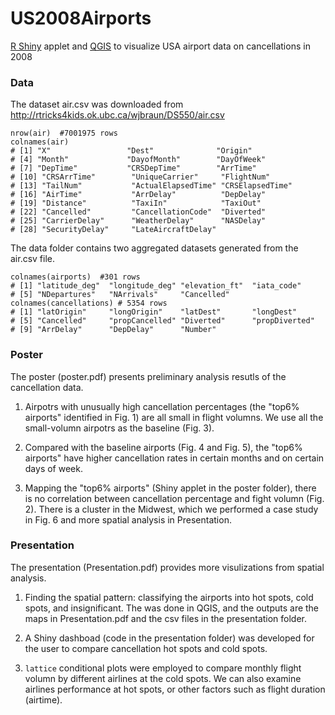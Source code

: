 # US2008Airports
[R Shiny](https://shiny.rstudio.com/) applet and [QGIS](https://www.qgis.org/en/site/) to visualize USA airport data on cancellations in 2008

### Data
The dataset air.csv was downloaded from http://rtricks4kids.ok.ubc.ca/wjbraun/DS550/air.csv
```
nrow(air)  #7001975 rows
colnames(air)
# [1] "X"                 "Dest"              "Origin"           
# [4] "Month"             "DayofMonth"        "DayOfWeek"        
# [7] "DepTime"           "CRSDepTime"        "ArrTime"          
# [10] "CRSArrTime"        "UniqueCarrier"     "FlightNum"        
# [13] "TailNum"           "ActualElapsedTime" "CRSElapsedTime"   
# [16] "AirTime"           "ArrDelay"          "DepDelay"         
# [19] "Distance"          "TaxiIn"            "TaxiOut"          
# [22] "Cancelled"         "CancellationCode"  "Diverted"         
# [25] "CarrierDelay"      "WeatherDelay"      "NASDelay"         
# [28] "SecurityDelay"     "LateAircraftDelay"
```
The data folder contains two aggregated datasets generated from the air.csv file.
```
colnames(airports)  #301 rows
# [1] "latitude_deg"  "longitude_deg" "elevation_ft"  "iata_code"    
# [5] "NDepartures"   "NArrivals"     "Cancelled"   
colnames(cancellations) # 5354 rows
# [1] "latOrigin"     "longOrigin"    "latDest"       "longDest"     
# [5] "Cancelled"     "propCancelled" "Diverted"      "propDiverted" 
# [9] "ArrDelay"      "DepDelay"      "Number" 
```

### Poster
The poster (poster.pdf) presents preliminary analysis resutls of the cancellation data.

1. Airpotrs with unusually high cancellation percentages (the "top6% airports" identified in Fig. 1) are all small in flight volumns. We use all the small-volumn airpotrs as the baseline (Fig. 3).

2. Compared with the baseline airports (Fig. 4 and Fig. 5), the "top6% airports" have higher cancellation rates in certain months and on certain days of week.

3. Mapping the "top6% airports" (Shiny applet in the poster folder), there is no correlation between cancellation percentage and fight volumn (Fig. 2). There is a cluster in the Midwest, which we performed a case study in Fig. 6 and more spatial analysis in Presentation.

### Presentation
The presentation (Presentation.pdf) provides more visulizations from spatial analysis.

1. Finding the spatial pattern: classifying the airports into hot spots, cold spots, and insignificant. The was done in QGIS, and the outputs are the maps in Presentation.pdf and the csv files in the presentation folder.

2. A Shiny dashboad (code in the presentation folder) was developed for the user to compare cancellation hot spots and cold spots.

3. `lattice` conditional plots were employed to compare monthly flight volumn by different airlines at the cold spots. We can also examine airlines performance at hot spots, or other factors such as flight duration (airtime).
